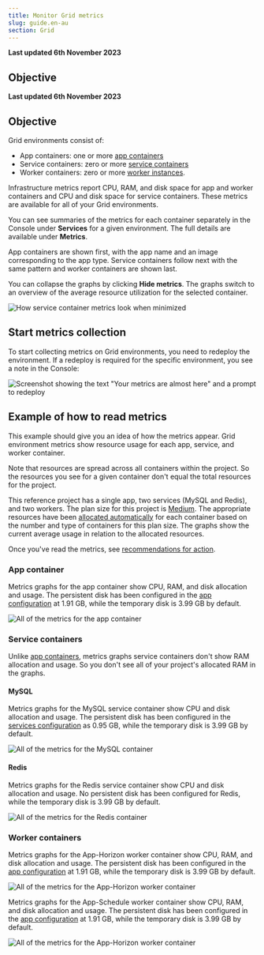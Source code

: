 ```yaml
---
title: Monitor Grid metrics
slug: guide.en-au
section: Grid
---
```


**Last updated 6th November 2023**



## Objective  

**Last updated 6th November 2023**



## Objective  

Grid environments consist of:

* App containers: one or more [app containers](../../create-apps/_index.md)
* Service containers: zero or more [service containers](../../add-services/_index.md)
* Worker containers: zero or more [worker instances](../../create-apps/app-reference.md#workers).

Infrastructure metrics report CPU, RAM, and disk space for app and worker containers
and CPU and disk space for service containers.
These metrics are available for all of your Grid environments.

You can see summaries of the metrics for each container separately in the Console under **Services** for a given environment.
The full details are available under **Metrics**.

App containers are shown first, with the app name and an image corresponding to the app type.
Service containers follow next with the same pattern and worker containers are shown last.

You can collapse the graphs by clicking **Hide metrics**.
The graphs switch to an overview of the average resource utilization for the selected container.

![How service container metrics look when minimized](images/service-container-minimized.png "0.65")

## Start metrics collection

To start collecting metrics on Grid environments, you need to redeploy the environment.
If a redeploy is required for the specific environment, you see a note in the Console:

![Screenshot showing the text "Your metrics are almost here" and a prompt to redeploy](images/metrics-redeploy-prompt.png "0.3")

## Example of how to read metrics

This example should give you an idea of how the metrics appear.
Grid environment metrics show resource usage for each app, service, and worker container.

Note that resources are spread across all containers within the project.
So the resources you see for a given container don't equal the total resources for the project.

This reference project has a single app, two services (MySQL and Redis), and two workers.
The plan size for this project is [Medium](https://platform.sh/pricing/).
The appropriate resources have been [allocated automatically](../../create-apps/app-reference.md#sizes) for each container
based on the number and type of containers for this plan size.
The graphs show the current average usage in relation to the allocated resources.

Once you've read the metrics, see [recommendations for action](./_index.md#grid-environments).

### App container

Metrics graphs for the app container show CPU, RAM, and disk allocation and usage.
The persistent disk has been configured in the [app configuration](../../create-apps/app-reference.md#top-level-properties)
at 1.91&nbsp;GB, while the temporary disk is 3.99&nbsp;GB by default.

![All of the metrics for the app container](images/app-container.png)

### Service containers

Unlike [app containers](#app-container), metrics graphs service containers don't show RAM allocation and usage.
So you don't see all of your project's allocated RAM in the graphs.

#### MySQL

Metrics graphs for the MySQL service container show CPU and disk allocation and usage.
The persistent disk has been configured in the [services configuration](../../add-services/_index.md)
as 0.95&nbsp;GB,
while the temporary disk is 3.99&nbsp;GB by default.

![All of the metrics for the MySQL container](images/mysql-container.png)

#### Redis

Metrics graphs for the Redis service container show CPU and disk allocation and usage.
No persistent disk has been configured for Redis,
while the temporary disk is 3.99&nbsp;GB by default.

![All of the metrics for the Redis container](images/redis-container.png)

### Worker containers

Metrics graphs for the App-Horizon worker container show CPU, RAM, and disk allocation and usage.
The persistent disk has been configured in the [app configuration](../../create-apps/app-reference.md#top-level-properties)
at 1.91&nbsp;GB, while the temporary disk is 3.99&nbsp;GB by default.

![All of the metrics for the App-Horizon worker container](images/horizon-worker-container.png)

Metrics graphs for the App-Schedule worker container show CPU, RAM, and disk allocation and usage.
The persistent disk has been configured in the [app configuration](../../create-apps/app-reference.md#top-level-properties)
at 1.91&nbsp;GB, while the temporary disk is 3.99&nbsp;GB by default.

![All of the metrics for the App-Horizon worker container](images/schedule-worker-container.png)

